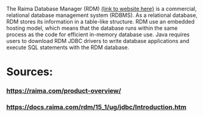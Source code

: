 The Raima Database Manager (RDM) [(link to website here}](https://raima.com/product-overview/) is a commercial, relational database management system (RDBMS).
As a relational database, RDM stores its information in a table-like structure. 
RDM use an embedded hosting model, which means that the database runs within the same process as the code for efficient in-memory database use. 
Java requires users to download RDM JDBC drivers to write database applications and execute SQL statements with the RDM database.


# Sources:
### https://raima.com/product-overview/
### https://docs.raima.com/rdm/15_1/ug/jdbc/Introduction.htm
